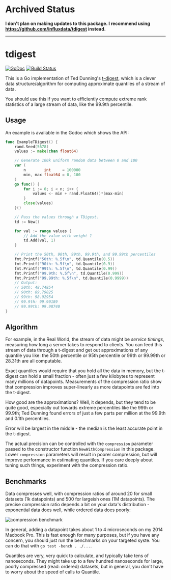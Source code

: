 # Archived Status #

**I don't plan on making updates to this package. I recommend using https://github.com/influxdata/tdigest instead.**

---

# tdigest #
[![GoDoc](https://godoc.org/github.com/spenczar/tdigest?status.svg)](https://godoc.org/github.com/spenczar/tdigest) [![Build Status](https://travis-ci.org/spenczar/tdigest.svg)](https://travis-ci.org/spenczar/tdigest)

This is a Go implementation of Ted Dunning's
[t-digest](https://github.com/tdunning/t-digest), which is a clever
data structure/algorithm for computing approximate quantiles of a
stream of data.

You should use this if you want to efficiently compute extreme rank
statistics of a large stream of data, like the 99.9th percentile.

## Usage ##

An example is available in the Godoc which shows the API:

```go
func ExampleTDigest() {
	rand.Seed(5678)
	values := make(chan float64)

	// Generate 100k uniform random data between 0 and 100
	var (
		n        int     = 100000
		min, max float64 = 0, 100
	)
	go func() {
		for i := 0; i < n; i++ {
			values <- min + rand.Float64()*(max-min)
		}
		close(values)
	}()

	// Pass the values through a TDigest.
	td := New()

	for val := range values {
		// Add the value with weight 1
		td.Add(val, 1)
	}

	// Print the 50th, 90th, 99th, 99.9th, and 99.99th percentiles
	fmt.Printf("50th: %.5f\n", td.Quantile(0.5))
	fmt.Printf("90th: %.5f\n", td.Quantile(0.9))
	fmt.Printf("99th: %.5f\n", td.Quantile(0.99))
	fmt.Printf("99.9th: %.5f\n", td.Quantile(0.999))
	fmt.Printf("99.99th: %.5f\n", td.Quantile(0.9999))
	// Output:
	// 50th: 48.74854
	// 90th: 89.79825
	// 99th: 98.92954
	// 99.9th: 99.90189
	// 99.99th: 99.98740
}
```

## Algorithm ##

For example, in the Real World, the stream of data might be *service
timings*, measuring how long a server takes to respond to clients. You
can feed this stream of data through a t-digest and get out
approximations of any quantile you like: the 50th percentile or 95th
percentile or 99th or 99.99th or 28.31th are all computable.

Exact quantiles would require that you hold all the data in memory,
but the t-digest can hold a small fraction - often just a few
kilobytes to represent many millions of datapoints. Measurements of
the compression ratio show that compression improves super-linearly as
more datapoints are fed into the t-digest.

How good are the approximations? Well, it depends, but they tend to be
quite good, especially out towards extreme percentiles like the 99th
or 99.9th; Ted Dunning found errors of just a few parts per million at
the 99.9th and 0.1th percentiles.

Error will be largest in the middle - the median is the least accurate
point in the t-digest.

The actual precision can be controlled with the `compression`
parameter passed to the constructor function `NewWithCompression` in
this package. Lower `compression` parameters will result in poorer
compression, but will improve performance in estimating quantiles. If
you care deeply about tuning such things, experiment with the
compression ratio.

## Benchmarks ##

Data compresses well, with compression ratios of around 20 for small
datasets (1k datapoints) and 500 for largeish ones (1M
datapoints). The precise compression ratio depends a bit on your
data's distribution - exponential data does well, while ordered data
does poorly:

![compression benchmark](docs/compression_benchmark.png)

In general, adding a datapoint takes about 1 to 4 microseconds on my
2014 Macbook Pro. This is fast enough for many purposes, but if you
have any concern, you should just run the benchmarks on your targeted
syste. You can do that with `go test -bench . ./...`.

Quantiles are very, very quick to calculate, and typically take tens
of nanoseconds. They might take up to a few hundred nanoseconds for
large, poorly compressed (read: ordered) datasets, but in general, you
don't have to worry about the speed of calls to Quantile.
